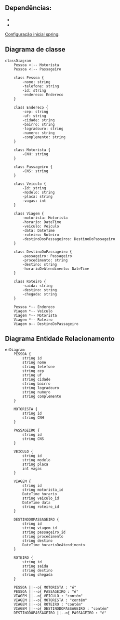 [doc]: https://start.spring.io/#!type=maven-project&language=java&platformVersion=3.3.1&packaging=jar&jvmVersion=17&groupId=com.contravi&artifactId=contravi&name=contravi&description=Gerenciar%20viagens%2C%20roteiros%20e%20passageiros.&packageName=com.contravi.contravi&dependencies=security,data-mongodb


## Dependências:
- 
- 

[Configuração inicial spring][doc].
## Diagrama de classe

```mermaid
classDiagram
    Pessoa <|-- Motorista
    Pessoa <|-- Passageiro
    
    class Pessoa {
        -nome: string
        -telefone: string
        -id: string
        -endereco: Endereco
    }

    class Endereco {
        -cep: string
        -uf: string
        -cidade: string
        -bairro: string
        -logradouro: string
        -numero: string
        -complemento: string
    }

    class Motorista {
        -CNH: string
    }

    class Passageiro {
        -CNS: string
    }

    class Veiculo {
        -Id: string
        -modelo: string
        -placa: string
        -vagas: int
    }

    class Viagem {
        -motorista: Motorista
        -horario: DateTime
        -veiculo: Veiculo
        -data: DateTime
        -roteiro: Roteiro
        -destinoDosPassageiros: DestinoDoPassageiro
    }

    class DestinoDoPassageiro {
        -passageiro: Passageiro
        -procedimento: string
        -destino: string
        -horarioDeAtendimento: DateTime
    }

    class Roteiro {
        -saida: string
        -destino: string
        -chegada: string
    } 

    Pessoa *-- Endereco
    Viagem *-- Veiculo
    Viagem *-- Motorista
    Viagem *-- Roteiro
    Viagem o-- DestinoDoPassageiro
```

## Diagrama Entidade Relacionamento

```mermaid
erDiagram
    PESSOA {
        string id
        string nome
        string telefone
        string cep
        string uf
        string cidade
        string bairro
        string logradouro
        string numero
        string complemento
    }

    MOTORISTA {
        string id
        string CNH
    }

    PASSAGEIRO {
        string id
        string CNS
    }

    VEICULO {
        string id
        string modelo
        string placa
        int vagas
    }

    VIAGEM {
        string id
        string motorista_id
        DateTime horario
        string veiculo_id
        DateTime data
        string roteiro_id
    }

    DESTINODOPASSAGEIRO {
        string id
        string viagem_id
        string passageiro_id
        string procedimento
        string destino
        DateTime horarioDeAtendimento
    }

    ROTEIRO {
        string id
        string saida
        string destino
        string chegada
    }

    PESSOA ||--o{ MOTORISTA : "é"
    PESSOA ||--o{ PASSAGEIRO : "é"
    VIAGEM ||--o{ VEICULO : "contém"
    VIAGEM ||--o{ MOTORISTA : "contém"
    VIAGEM ||--o{ ROTEIRO : "contém"
    VIAGEM ||--o{ DESTINODOPASSAGEIRO : "contém"
    DESTINODOPASSAGEIRO ||--o{ PASSAGEIRO : "é"

```
